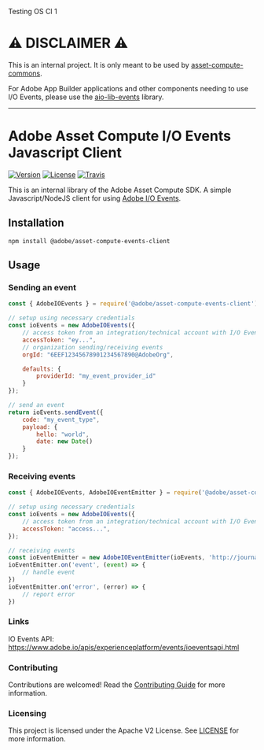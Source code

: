 Testing OS CI 1

# ⚠️ DISCLAIMER ⚠️
This is an internal project. It is only meant to be used by [asset-compute-commons](https://github.com/adobe/asset-compute-commons/blob/master/package.json#L12).

For Adobe App Builder applications and other components needing to use I/O Events, please use the [aio-lib-events](https://github.com/adobe/aio-lib-events) library.

---

Adobe Asset Compute I/O Events Javascript Client
==================================

[![Version](https://img.shields.io/npm/v/@adobe/asset-compute-events-client.svg)](https://npmjs.org/package/@adobe/asset-compute-events-client)
[![License](https://img.shields.io/badge/license-Apache--2.0-blue.svg)](http://www.apache.org/licenses/LICENSE-2.0)
[![Travis](https://travis-ci.com/adobe/asset-compute-events-client.svg?branch=master)](https://travis-ci.com/adobe/asset-compute-events-client)

This is an internal library of the Adobe Asset Compute SDK.
A simple Javascript/NodeJS client for using [Adobe I/O Events](https://www.adobe.io/apis/cloudplatform/events/documentation.html).

Installation
------------

```
npm install @adobe/asset-compute-events-client
```

Usage
-----

### Sending an event

```javascript
const { AdobeIOEvents } = require('@adobe/asset-compute-events-client');

// setup using necessary credentials
const ioEvents = new AdobeIOEvents({
    // access token from an integration/technical account with I/O Events entitlement
    accessToken: "ey...",
    // organization sending/receiving events
    orgId: "6EEF12345678901234567890@AdobeOrg",

    defaults: {
        providerId: "my_event_provider_id"
    }
});

// send an event
return ioEvents.sendEvent({
    code: "my_event_type",
    payload: {
        hello: "world",
        date: new Date()
    }
});

```

### Receiving events

```javascript
const { AdobeIOEvents, AdobeIOEventEmitter } = require('@adobe/asset-compute-events-client');

// setup using necessary credentials
const ioEvents = new AdobeIOEvents({
    // access token from an integration/technical account with I/O Events entitlement
    accessToken: "access...",
});

// receiving events
const ioEventEmitter = new AdobeIOEventEmitter(ioEvents, 'http://journal-url');
ioEventEmitter.on('event', (event) => {
    // handle event
})
ioEventEmitter.on('error', (error) => {
    // report error
})
```

### Links
IO Events API: https://www.adobe.io/apis/experienceplatform/events/ioeventsapi.html

### Contributing
Contributions are welcomed! Read the [Contributing Guide](./.github/CONTRIBUTING.md) for more information.

### Licensing
This project is licensed under the Apache V2 License. See [LICENSE](LICENSE) for more information.

